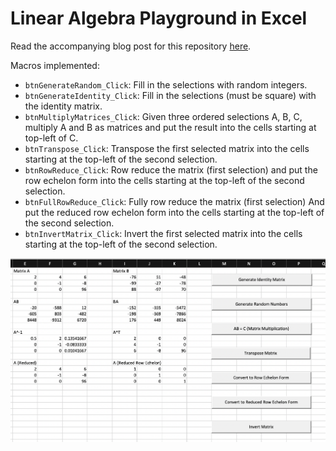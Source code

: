 # Linear Algebra Playground in Excel

Read the accompanying blog post for this repository [here](https://chrismoutsos.com/blog/linear_algebra_in_excel).

Macros implemented:

* `btnGenerateRandom_Click`: Fill in the selections with random integers.
* `btnGenerateIdentity_Click`: Fill in the selections (must be square) with the identity matrix.
* `btnMultiplyMatrices_Click`: Given three ordered selections A, B, C, multiply A and B as matrices and put the result into the cells starting at top-left of C.
* `btnTranspose_Click`: Transpose the first selected matrix into the cells starting at the top-left of the second selection.
* `btnRowReduce_Click`: Row reduce the matrix (first selection) and put the row echelon form into the cells starting at the top-left of the second selection.
* `btnFullRowReduce_Click`: Fully row reduce the matrix (first selection) And put the reduced row echelon form into the cells starting at the top-left of the second selection.
* `btnInvertMatrix_Click`: Invert the first selected matrix into the cells starting at the top-left of the second selection.

![Linear Algebra in Excel](/screenshot.png "Linear Algebra in Excel")

